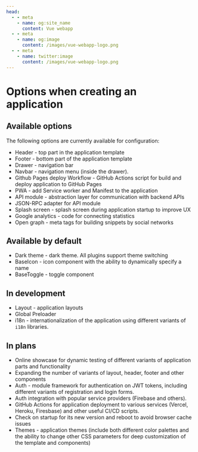 ```yaml
---
head:
  - - meta
    - name: og:site_name
      content: Vue webapp
  - - meta
    - name: og:image
      content: /images/vue-webapp-logo.png
  - - meta
    - name: twitter:image
      content: /images/vue-webapp-logo.png
---
```


# Options when creating an application

## Available options

The following options are currently available for configuration:

- Header - top part in the application template
- Footer - bottom part of the application template
- Drawer - navigation bar
- Navbar - navigation menu (inside the drawer).
- Github Pages deploy Workflow - GitHub Actions script for build and deploy application to GitHub Pages
- PWA - add Service worker and Manifest to the application
- API module - abstraction layer for communication with backend APIs
- JSON-RPC adapter for API module
- Splash screen - splash screen during application startup to improve UX
- Google analytics - code for connecting statistics
- Open graph - meta tags for building snippets by social networks

## Available by default

- Dark theme - dark theme. All plugins support theme switching
- BaseIcon - icon component with the ability to dynamically specify a name
- BaseToggle - toggle component

## In development

- Layout - application layouts
- Global Preloader
- i18n - internationalization of the application using different variants of `i18n` libraries.

## In plans

- Online showcase for dynamic testing of different variants of application parts and functionality
- Expanding the number of variants of layout, header, footer and other components
- Auth - module framework for authentication on JWT tokens, including different variants of registration and login forms.
- Auth integration with popular service providers (Firebase and others).
- GitHub Actions for application deployment to various services (Vercel, Heroku, Firesbase) and other useful CI/CD scripts.
- Check on startup for its new version and reboot to avoid browser cache issues
- Themes - application themes (include both different color palettes and the ability to change other CSS parameters for deep customization of the template and components)
